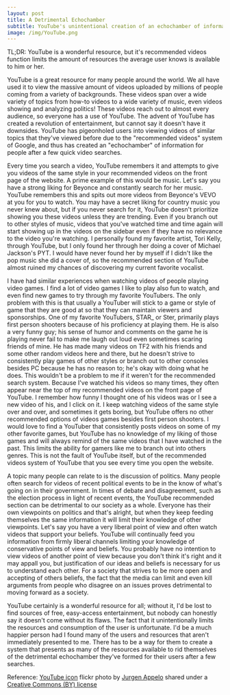 ```yaml
---
layout: post
title: A Detrimental Echochamber
subtitle: YouTube's unintentional creation of an echochamber of information and entertainment.
image: /img/YouTube.png
---
```

TL;DR: YouTube is a wonderful resource, but it's recommended videos function limits the amount of resources the average user knows is available to him or her.

YouTube is a great resource for many people around the world. We all have used it to view the massive amount of videos uploaded by millions of people coming from a variety of backgrounds. These videos span over a wide variety of topics from how-to videos to a wide variety of music, even videos showing and analyzing politics! These videos reach out to almost every audience, so everyone has a use of YouTube. The advent of YouTube has created a revolution of entertainment, but cannot say it doesn't have it downsides. YouTube has pigeonholed users into viewing videos of similar topics that they've viewed before due to the "recommended videos" system of Google, and thus has created an "echochamber" of information for people after a few quick video searches.

Every time you search a video, YouTube remembers it and attempts to give you videos of the same style in your recommended videos on the front page of the website. A prime example of this would be music. Let's say you have a strong liking for Beyonce and constantly search for her music. YouTube remembers this and spits out more videos from Beyonce's VEVO at you for you to watch. You may have a secret liking for country music you never knew about, but if you never search for it, YouTube doesn't prioritize showing you these videos unless they are trending. Even if you branch out to other styles of music, videos that you've watched time and time again will start showing up in the videos on the sidebar even if they have no relevance to the video you're watching. I personally found my favorite artist, Tori Kelly, through YouTube, but I only found her through her doing a cover of Michael Jackson's PYT. I would have never found her by myself if I didn't like the pop music she did a cover of, so the recommended section of YouTube almost ruined my chances of discovering my current favorite vocalist.

I have had similar experiences when watching videos of people playing video games. I find a lot of video games I like to play also fun to watch, and even find new games to try through my favorite YouTubers. The only problem with this is that usually a YouTuber will stick to a game or style of game that they are good at so that they can maintain viewers and sponsorships. One of my favorite YouTubers, STAR_ or Ster, primarily plays first person shooters because of his proficiency at playing them. He is also a very funny guy; his sense of humor and comments on the game he is playing never fail to make me laugh out loud even sometimes scaring friends of mine. He has made many videos on TF2 with his friends and some other random videos here and there, but he doesn't strive to consistently play games of other styles or branch out to other consoles besides PC because he has no reason to; he's okay with doing what he does. This wouldn't be a problem to me if it weren't for the recommended search system. Because I've watched his videos so many times, they often appear near the top of my recommended videos on the front page of YouTube. I remember how funny I thought one of his videos was or I see a new video of his, and I click on it. I keep watching videos of the same style over and over, and sometimes it gets boring, but YouTube offers no other recommended options of videos games besides first person shooters. I would love to find a YouTuber that consistently posts videos on some of my other favorite games, but YouTube has no knowledge of my liking of those games and will always remind of the same videos that I have watched in the past. This limits the ability for gamers like me to branch out into others genres. This is not the fault of YouTube itself, but of the recommended videos system of YouTube that you see every time you open the website.

A topic many people can relate to is the discussion of politics. Many people often search for videos of recent political events to be in the know of what's going on in their government. In times of debate and disagreement, such as the election process in light of recent events, the YouTube recommended section can be detrimental to our society as a whole. Everyone has their own viewpoints on politics and that's alright, but when they keep feeding themselves the same information it will limit their knowledge of other viewpoints. Let's say you have a very liberal point of view and often watch videos that support your beliefs. YouTube will continually feed you information from firmly liberal channels limiting your knowledge of conservative points of view and beliefs. You probably have no intention to view videos of another point of view because you don't think it's right and it may appall you, but justification of our ideas and beliefs is necessary for us to understand each other. For a society that strives to be more open and accepting of others beliefs, the fact that the media can limit and even kill arguments from people who disagree on an issues proves detrimental to moving forward as a society.

YouTube certainly is a wonderful resource for all; without it, I'd be lost to find sources of free, easy-access entertainment, but nobody can honestly say it doesn't come without its flaws. The fact that it unintentionally limits the resources and consumption of the user is unfortunate. I'd be a much happier person had I found many of the users and resources that aren't immediately presented to me. There has to be a way for them to create a system that presents as many of the resources available to rid themselves of the detrimental echochamber they've formed for their users after a few searches.

Reference:
<a title="YouTube icon" href="https://flickr.com/photos/jurgenappelo/7749081576">YouTube icon</a> flickr photo by <a href="https://flickr.com/people/jurgenappelo">Jurgen Appelo</a> shared under a <a href="https://creativecommons.org/licenses/by/2.0/">Creative Commons (BY) license</a> </small>
